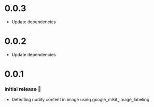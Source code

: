 # 0.0.3
- Update dependencies

# 0.0.2
- Update dependencies

# 0.0.1
### Initial release 🎉
- Detecting nudity content in image using google_mlkit_image_labeling

